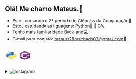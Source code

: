 ## Olá! Me chamo Mateus.👋

- Estou cursando o 2º periodo de Ciências da Computação📘
- Estou estudando as liguagens: Python🐍 || C🔤
- Tenho mais familiaridade Back-and💻
- E-mail para contato: mateus28machado03@gmail.com📩

<div style="display: inline_block"><br>
  
  <img align="center" alt="Mateus-Python" height="30" width="40" src="https://raw.githubusercontent.com/devicons/devicon/master/icons/python/python-original.svg">
  <img align="center" alt="Mateus-Csharp" height="30" width="40" src="https://raw.githubusercontent.com/devicons/devicon/master/icons/csharp/csharp-original.svg">
</div>
  
  ##
 
<div> 
  
  <details>
  <summary>
    <img src="https://img.shields.io/badge/-Instagram-%23E4405F?style=for-the-badge&logo=instagram&logoColor=white" alt="Instagram">
  </summary>

  <br/>

  <p align="center">
    <img src="https://raw.githubusercontent.com/MateusMRamos/MateusMRamos/main/maxadox__qr.png" width="250" alt="QR Code Instagram">
  </p>
</details>

</div>
